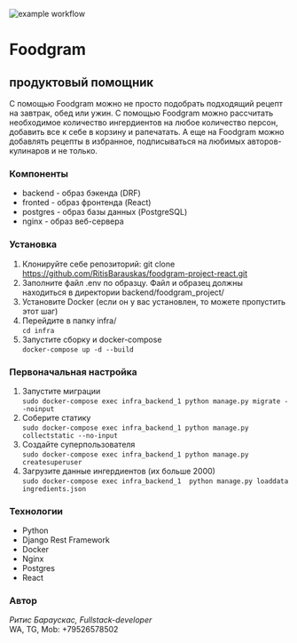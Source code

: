![example workflow](https://github.com/RitisBarauskas/foodgram-project-react/actions/workflows/main.yml/badge.svg)

# Foodgram
## продуктовый помощник

С помощью Foodgram можно не просто подобрать подходящий рецепт на завтрак, обед или ужин. С помощью Foodgram можно рассчитать необходимое количество ингердиентов на любое количество персон, добавить все к себе в корзину и рапечатать.
А еще на Foodgram можно добавлять рецепты в избранное, подписываться на любимых авторов-кулинаров и не только.

### Компоненты
- backend - образ бэкенда (DRF)
- fronted - образ фронтенда (React)
- postgres - образ базы данных (PostgreSQL)
- nginx - образ веб-сервера

### Установка
1. Клонируйте себе репозиторий:
git clone https://github.com/RitisBarauskas/foodgram-project-react.git
2. Заполните файл .env по образцу. Файл и образец должны находиться в директории backend/foodgram_project/
3. Установите Docker (если он у вас установлен, то можете пропустить этот шаг)
4. Перейдите в папку infra/ <br>
`cd infra`
5. Запустите сборку и docker-compose <br>
`docker-compose up -d --build`

### Первоначальная настройка
1. Запустите миграции<br>
`sudo docker-compose exec infra_backend_1 python manage.py migrate --noinput`
2. Соберите статику<br>
`sudo docker-compose exec infra_backend_1 python manage.py collectstatic --no-input`
3. Создайте суперпользователя<br>
`sudo docker-compose exec infra_backend_1 python manage.py createsuperuser`
4. Загрузите данные ингердиентов (их больше 2000)<br>
`sudo docker-compose exec infra_backend_1  python manage.py loaddata ingredients.json`

### Технологии
- Python
- Django Rest Framework
- Docker
- Nginx
- Postgres
- React

### Автор
_Ритис Бараускас, Fullstack-developer_<br>
WA, TG, Mob: +79526578502
